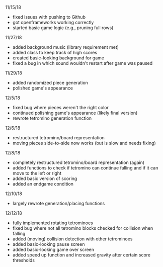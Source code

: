 11/15/18
* fixed issues with pushing to Github
* got openframeworks working correctly
* started basic game logic (e.g., pruning full rows)

11/27/18
* added background music (library requirement met)
* added class to keep track of high scores
* created basic-looking background for game
* fixed a bug in which sound wouldn't restart after game was paused

11/29/18
* added randomized piece generation
* polished game's appearance 

12/5/18
* fixed bug where pieces weren't the right color
* continued polishing game's appearance (likely final version)
* rewrote tetromino generation function

12/6/18
* restructured tetromino/board representation
* moving pieces side-to-side now works (but is slow and needs fixing)

12/8/18
* completely restructured tetromino/board representation (again)
* added functions to check if tetromino can continue falling and if it can move to the left or right
* added basic version of scoring
* added an endgame condition

12/10/18
* largely rewrote generation/placing functions

12/12/18
* fully implemented rotating tetrominoes
* fixed bug where not all tetromino blocks checked for collision when falling
* added (moving) collision detection with other tetrominoes
* added basic-looking pause screen
* added basic-looking game over screen
* added speed up function and increased gravity after certain score thresholds
